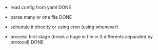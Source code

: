 
* read config from yaml DONE

* parse many or one file DONE

* schedule it direclty or using cron (using whenever)

* process first stage (break a huge in file in 3 differents separated by protocol) DONE


